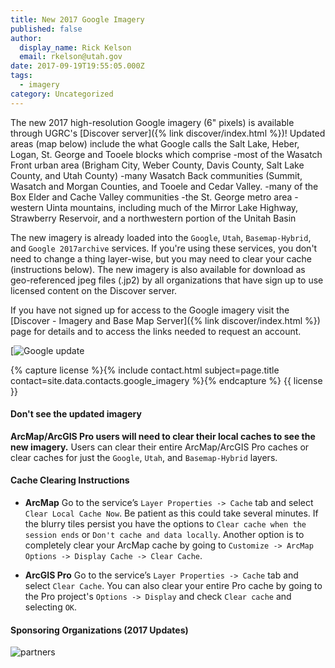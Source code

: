 ```yaml
---
title: New 2017 Google Imagery
published: false
author:
  display_name: Rick Kelson
  email: rkelson@utah.gov
date: 2017-09-19T19:55:05.000Z
tags:
  - imagery
category: Uncategorized
---
```


The new 2017 high-resolution Google imagery (6" pixels) is available through UGRC's [Discover server]({% link discover/index.html %})! Updated areas (map below) include the what Google calls the Salt Lake, Heber, Logan, St. George and Tooele blocks which comprise
-most of the Wasatch Front urban area (Brigham City, Weber County, Davis County, Salt Lake County, and Utah County)
-many Wasatch Back communities (Summit, Wasatch and Morgan Counties, and Tooele and Cedar Valley.
-many of the Box Elder and Cache Valley communities
-the St. George metro area
-western Uinta mountains, including much of the Mirror Lake Highway, Strawberry Reservoir, and a northwestern portion of the Unitah Basin

The new imagery is already loaded into the `Google`, `Utah`, `Basemap-Hybrid`, and `Google 2017archive` services. If you're using these services, you don't need to change a thing layer-wise, but you may need to clear your cache (instructions below). The new imagery is also available for download as geo-referenced jpeg files (.jp2) by all organizations that have sign up to use licensed content on the Discover server.

If you have not signed up for access to the Google imagery visit the [Discover - Imagery and Base Map Server]({% link discover/index.html %}) page for details and to access the links needed to request an account.

[![Google update](deleted)

{% capture license %}{% include contact.html subject=page.title contact=site.data.contacts.google_imagery %}{% endcapture %}
{{ license }}

#### Don't see the updated imagery

**ArcMap/ArcGIS Pro users will need to clear their local caches to see the new imagery.** Users can clear their entire ArcMap/ArcGIS Pro caches or clear caches for just the `Google`, `Utah`, and `Basemap-Hybrid` layers.

#### Cache Clearing Instructions

- **ArcMap** Go to the service’s `Layer Properties -> Cache` tab and select `Clear Local Cache Now`. Be patient as this could take several minutes. If the blurry tiles persist you have the options to `Clear cache when the session ends` or `Don't cache and data locally`. Another option is to completely clear your ArcMap cache by going to `Customize -> ArcMap Options -> Display Cache -> Clear Cache`.

- **ArcGIS Pro** Go to the service’s `Layer Properties -> Cache` tab and select `Clear Cache`. You can also clear your entire Pro cache by going to the Pro project's `Options -> Display` and check `Clear cache` and selecting `OK`.

#### Sponsoring Organizations (2017 Updates)

![partners](deleted)
